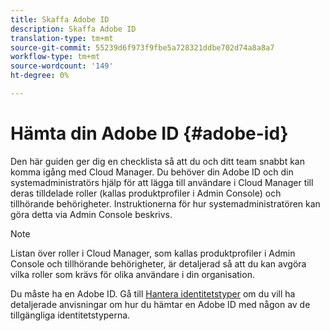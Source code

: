 ```yaml
---
title: Skaffa Adobe ID
description: Skaffa Adobe ID
translation-type: tm+mt
source-git-commit: 55239d6f973f9fbe5a728321ddbe702d74a8a8a7
workflow-type: tm+mt
source-wordcount: '149'
ht-degree: 0%

---
```



# Hämta din Adobe ID {#adobe-id}

Den här guiden ger dig en checklista så att du och ditt team snabbt kan komma igång med Cloud Manager. Du behöver din Adobe ID och din systemadministratörs hjälp för att lägga till användare i Cloud Manager till deras tilldelade roller (kallas produktprofiler i Admin Console) och tillhörande behörigheter. Instruktionerna för hur systemadministratören kan göra detta via Admin Console beskrivs.

>[!NOTE]
>Listan över roller i Cloud Manager, som kallas produktprofiler i Admin Console och tillhörande behörigheter, är detaljerad så att du kan avgöra vilka roller som krävs för olika användare i din organisation.

Du måste ha en Adobe ID. Gå till [Hantera identitetstyper](https://helpx.adobe.com/enterprise/admin-guide.html/enterprise/using/identity.ug.html) om du vill ha detaljerade anvisningar om hur du hämtar en Adobe ID med någon av de tillgängliga identitetstyperna.
